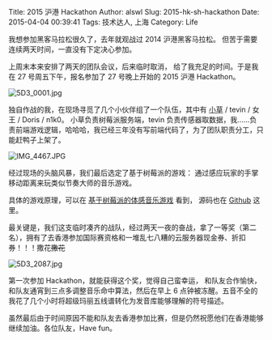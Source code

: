 Title: 2015 沪港 Hackathon
Author: alswl
Slug: 2015-hk-sh-hackathon
Date: 2015-04-04 00:39:41
Tags: 技术达人, 上海
Category: Life

我想参加黑客马拉松很久了，去年就观战过 2014 沪港黑客马拉松。
但苦于需要连续两天时间，一直没有下定决心参加。

上周末本来安排了两天的团队会议，后来临时取消，
给了我充足的时间。于是我在 27 号周五下午，报名参加了 27 号晚上开始的 2015 沪港 Hackathon。

![5D3_0001.jpg](https://ohsolnxaa.qnssl.com/upload_dropbox/201504/5D3_0001.jpg)

<!-- more -->

独自作战的我，在现场寻觅了几个小伙伴组了一个队伍，其中有 [小草](http://homeway.me/2015/03/30/play-music-through-senses/) / tevin / 女王 / Doris / n1k0。
小草负责树莓派服务端，tevin 负责传感器取数据，我……负责前端游戏逻辑，哈哈哈，我已经三年没有写前端代码了，为了团队职责分工，只能赶鸭子上架了。

![IMG_4467.JPG](https://ohsolnxaa.qnssl.com/upload_dropbox/201504/IMG_4467.JPG)

经过现场的头脑风暴，我们最后选定了基于树莓派的游戏：
通过感应玩家的手掌移动距离来玩类似节奏大师的音乐游戏。

具体的游戏原理，可以在 [基于树莓派的体感音乐游戏](http://homeway.me/2015/03/30/play-music-through-senses/) 看到，
源码也在 [Github](https://github.com/2015-hackathon/hackathon) 这里。

最关键是，我们这支临时凑齐的战队，经过两天一夜的奋战，拿了一等奖（第二名），拥有了去香港参加国际赛资格和一堆乱七八糟的云服务器现金券、折扣券！！！撒花~~撒花~~

![5D3_2087.jpg](https://ohsolnxaa.qnssl.com/upload_dropbox/201504/5D3_2087.jpg)

第一次参加 Hackathon，就能获得这个奖，觉得自己蛮幸运，
和队友合作愉快，和队友通宵到三点多调整音乐命中算法，然后在早上 6 点钟被冻醒。五音不全的我花了几个小时将超级玛丽五线谱转化为发音库能够理解的符号描述。

虽然最后由于时间原因不能和队友去香港参加比赛，但是仍然祝愿他们在香港能够继续加油。各位队友，Have fun。

